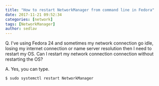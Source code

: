 ```yaml
---
title: "How to restart NetworkManager from command line in Fedora"
date: 2017-11-21 09:52:34
categories: [network]
tags: [NetworkManager]
author: sedlav
---
```


Q. I've using Fedora 24 and sometimes my network connection go idle, losing my internet connection or name server resolution then I need to restart my OS. Can I restart my network connection connection without restarting the OS?

A. Yes, you can type.

```bash
$ sudo systemctl restart NetworkManager
```
